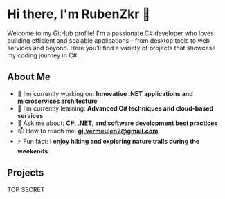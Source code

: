 # Hi there, I'm RubenZkr 👋

Welcome to my GitHub profile! I'm a passionate C# developer who loves building efficient and scalable applications—from desktop tools to web services and beyond. Here you'll find a variety of projects that showcase my coding journey in C#.

## About Me

- 🔭 I’m currently working on: **Innovative .NET applications and microservices architecture**
- 🌱 I’m currently learning: **Advanced C# techniques and cloud-based services**
- 💬 Ask me about: **C#, .NET, and software development best practices**
- 📫 How to reach me: **[gj.vermeulen2@gmail.com](mailto:gj.vermeulen2@gmail.com)**
- ⚡ Fun fact: **I enjoy hiking and exploring nature trails during the weekends**

## Projects

TOP SECRET
